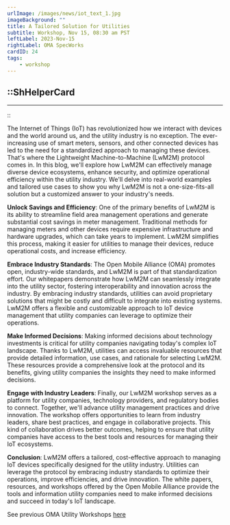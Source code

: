 ```yaml
---
urlImage: /images/news/iot_text_1.jpg
imageBackground: ""
title: A Tailored Solution for Utilities
subtitle: Workshop, Nov 15, 08:30 am PST
leftLabel: 2023-Nov-15
rightLabel: OMA SpecWorks
cardID: 24
tags: 
    - workshop
---
```

::ShHelperCard
---
---
::

The Internet of Things (IoT) has revolutionized how we interact with devices and the world around us, and the utility industry is no exception. The ever-increasing use of smart meters, sensors, and other connected devices has led to the need for a standardized approach to managing these devices. That's where the Lightweight Machine-to-Machine (LwM2M) protocol comes in. In this blog, we'll explore how LwM2M can effectively manage diverse device ecosystems, enhance security, and optimize operational efficiency within the utility industry. We'll delve into real-world examples and tailored use cases to show you why LwM2M is not a one-size-fits-all solution but a customized answer to your industry's needs.

<!--more-->

**Unlock Savings and Efficiency**:
One of the primary benefits of LwM2M is its ability to streamline field area management operations and generate substantial cost savings in meter management. Traditional methods for managing meters and other devices require expensive infrastructure and hardware upgrades, which can take years to implement. LwM2M simplifies this process, making it easier for utilities to manage their devices, reduce operational costs, and increase efficiency.

**Embrace Industry Standards**:
The Open Mobile Alliance (OMA) promotes open, industry-wide standards, and LwM2M is part of that standardization effort. Our whitepapers demonstrate how LwM2M can seamlessly integrate into the utility sector, fostering interoperability and innovation across the industry. By embracing industry standards, utilities can avoid proprietary solutions that might be costly and difficult to integrate into existing systems. LwM2M offers a flexible and customizable approach to IoT device management that utility companies can leverage to optimize their operations.

**Make Informed Decisions**:
Making informed decisions about technology investments is critical for utility companies navigating today's complex IoT landscape. Thanks to LwM2M, utilities can access invaluable resources that provide detailed information, use cases, and rationale for selecting LwM2M. These resources provide a comprehensive look at the protocol and its benefits, giving utility companies the insights they need to make informed decisions.

**Engage with Industry Leaders**:
Finally, our LwM2M workshop serves as a platform for utility companies, technology providers, and regulatory bodies to connect. Together, we'll advance utility management practices and drive innovation. The workshop offers opportunities to learn from industry leaders, share best practices, and engage in collaborative projects. This kind of collaboration drives better outcomes, helping to ensure that utility companies have access to the best tools and resources for managing their IoT ecosystems.

**Conclusion**:
LwM2M offers a tailored, cost-effective approach to managing IoT devices specifically designed for the utility industry. Utilities can leverage the protocol by embracing industry standards to optimize their operations, improve efficiencies, and drive innovation. The white papers, resources, and workshops offered by the Open Mobile Alliance provide the tools and information utility companies need to make informed decisions and succeed in today's IoT landscape.

See previous OMA Utility Workshops <a href="https://guidelines.openmobilealliance.org/workshop" target="_blank">here</a>


